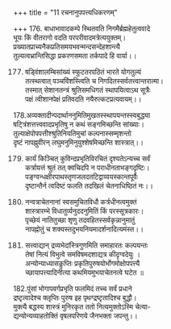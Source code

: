+++
title = "11 रचनानुपपत्त्यधिकरणम्"

+++
176. बाधाभावादकम्पे स्थितवति निगमैर्ब्रह्महेतुत्ववादे  
भूयः किं वीतरागो वदति परपरीवादमत्रेत्ययुक्तम्।  
प्रख्यातप्राच्यनैकप्रतिसमयभवन्मन्दसन्देहशान्त्यै  
तुल्यत्वभ्रान्तिसिद्धा प्रकरणसमता तर्कपादे हि वार्या।।

177. षड्विंशालम्बिसांख्यं स्फुटतरपठितं भारते योगतुल्यं   
तत्स्थत्वात् पञ्चविंशस्त्विति च निगदितस्सर्वतत्त्वान्तरात्मा।  
तस्मात् सेशानतन्त्रं श्रुतिसमधिगतं स्थापयित्वाऽथ सूत्रैः  
पक्षं त्वीशानपेक्षं प्रतिवदति नयैरुत्कटप्रत्यवायम्।।

178.अव्यक्तादीन्पदार्थाननुमितिमुखतस्स्थापयन्तस्स्वबुद्ध्या  
षट्त्रिंशत्तत्त्ववादप्रभृतिषु न कथं सङ्गमिच्छन्ति सांख्याः।  
तुल्याक्षेपोपपत्तीश्श्रुतिनियतिमुचां कल्पनास्सम्मृशन्तो  
दृष्टं नापह्नुवीरन् लघुमनुमिनुयुश्शेषमिच्छन्ति शास्त्रात्।।

179. कार्यं किञ्चित् कुविन्दप्रभृतिविरचितं दृश्यतेऽन्यच्च सर्वं   
कर्त्रायत्तं श्रुतं तत् क्वचिदपि न पराधीनताभङ्गदृष्टिः।  
पङ्ग्वन्धक्षीरपाथस्तृणजलदतटिद्वाय्वयस्कान्तपूर्वैः  
दृष्टान्तैर्न त्वदिष्टं फलति तदखिलं चेतनाधिष्ठितं नः।।

180. नन्वत्राचेतनानां स्वसमुचितविधौ कर्त्रधीनत्वमुक्तं  
शास्त्रारम्भे विधातुर्व्यनुददनुमितिं किं परस्सूत्रकारः।  
पृच्छेयं नातितुच्छा शृणु तदवहितस्सर्वकृन्नानुमातुं  
नापह्नोतुं च शक्यस्तदुभयनियमादर्शनादित्यमंस्त।।

181. सत्त्वाद्यान् द्रव्यभेदांस्त्रिगुणमिति समाहारतः कल्पयन्तः  
तेषां नित्यं विभुत्वे समविषमदशाद्यत्र कीदृग्वदेयुः ।  
अन्योन्याध्यासकॢप्तिः प्रकृतिपुरुषयोर्भोगमोक्षोपपत्त्यै  
च्छायापत्त्यादिनीत्या कथमियमुभयाचेतनत्वे घटेत ॥

182.पुंसां भोगापवर्गप्रभृति फलमिदं तच्च सर्वं प्रधाने  
द्रष्टृत्वादेश्च क्लृप्तिः पुरुष इह पृथग्द्रष्टृतादिश्च बुद्धौ।  
मुक्त्यै बद्धस्य शास्त्रं मुनिरकृत ततो नित्यमुक्तोऽस्मि चेत्या-  
द्यन्योन्यव्याहतोक्तिं वृषलपरिणये जैनभक्ता जपन्तु।।